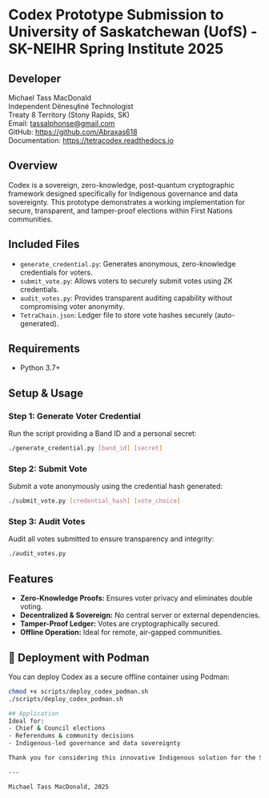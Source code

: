 
# Codex Prototype Submission to University of Saskatchewan (UofS) - SK-NEIHR Spring Institute 2025

## Developer
Michael Tass MacDonald  
Independent Dënesųłiné Technologist  
Treaty 8 Territory (Stony Rapids, SK)  
Email: tassalphonse@gmail.com  
GitHub: https://github.com/Abraxas618  
Documentation: https://tetracodex.readthedocs.io  

## Overview
Codex is a sovereign, zero-knowledge, post-quantum cryptographic framework designed specifically for Indigenous governance and data sovereignty. This prototype demonstrates a working implementation for secure, transparent, and tamper-proof elections within First Nations communities.

## Included Files
- `generate_credential.py`: Generates anonymous, zero-knowledge credentials for voters.
- `submit_vote.py`: Allows voters to securely submit votes using ZK credentials.
- `audit_votes.py`: Provides transparent auditing capability without compromising voter anonymity.
- `TetraChain.json`: Ledger file to store vote hashes securely (auto-generated).

## Requirements
- Python 3.7+

## Setup & Usage

### Step 1: Generate Voter Credential
Run the script providing a Band ID and a personal secret:

```bash
./generate_credential.py [band_id] [secret]
```

### Step 2: Submit Vote
Submit a vote anonymously using the credential hash generated:

```bash
./submit_vote.py [credential_hash] [vote_choice]
```

### Step 3: Audit Votes
Audit all votes submitted to ensure transparency and integrity:

```bash
./audit_votes.py
```

## Features
- **Zero-Knowledge Proofs:** Ensures voter privacy and eliminates double voting.
- **Decentralized & Sovereign:** No central server or external dependencies.
- **Tamper-Proof Ledger:** Votes are cryptographically secured.
- **Offline Operation:** Ideal for remote, air-gapped communities.

## 🔧 Deployment with Podman

You can deploy Codex as a secure offline container using Podman:

```bash
chmod +x scripts/deploy_codex_podman.sh
./scripts/deploy_codex_podman.sh

## Application
Ideal for:
- Chief & Council elections
- Referendums & community decisions
- Indigenous-led governance and data sovereignty

Thank you for considering this innovative Indigenous solution for the SK-NEIHR Spring Institute.

---

Michael Tass MacDonald, 2025
